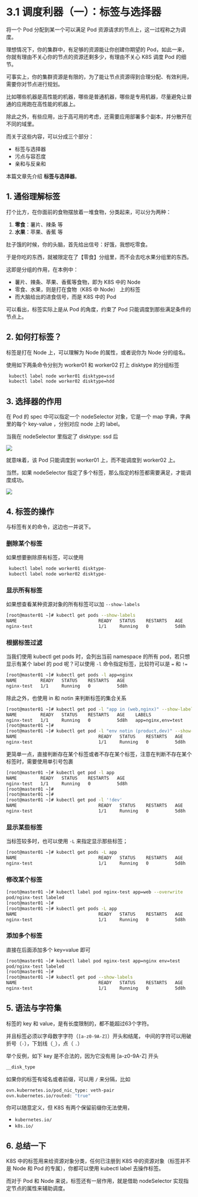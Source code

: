 # 3.1 调度利器（一）：标签与选择器

将一个 Pod 分配到某一个可以满足 Pod 资源请求的节点上，这一过程称之为调度。

理想情况下，你的集群中，有足够的资源能让你创建你期望的 Pod，如此一来，你就有理由不关心你的节点的资源还剩多少，有理由不关心 K8S 调度 Pod 的细节。

可事实上，你的集群资源是有限的，为了能让节点资源得到合理分配、有效利用，需要你对节点进行规划。

比如哪些机器是高性能的机器，哪些是普通机器，哪些是专用机器，尽量避免让普通的应用跑在高性能的机器上。

除此之外，有些应用，出于高可用的考虑，还需要应用部署多个副本，并分散开在不同的域里。

而关于这些内容，可以分成三个部分：

* 标签与选择器
* 污点与容忍度
* 亲和与反亲和

本篇文章先介绍 **标签与选择器**。

## 1. 通俗理解标签


打个比方，在你面前的食物摆放着一堆食物，分类起来，可以分为两种：

1. **零食**：薯片、辣条 等
2. **水果**：苹果、香蕉 等

肚子饿的时候，你的头脑，首先给出信号：好饿，我想吃零食。

于是你吃的东西，就被限定在了【零食】分组里，而不会去吃水果分组里的东西。

这即是分组的作用，在本例中：

* 薯片、辣条、苹果、香蕉等食物，即为 K8S 中的 Node
* 零食、水果，则是打在食物（K8S 中 Node） 上的标签
* 而大脑给出的进食信号，而是 K8S 中的 Pod

可以看出，标签实际上是从 Pod 的角度，约束了 Pod 只能调度到那些满足条件的节点上。

## 2. 如何打标签？

标签是打在 Node 上，可以理解为 Node 的属性，或者说你为 Node 分的组名。

使用如下两条命令分别为 worker01 和 worker02 打上 disktype 的分组标签

```bash
 kubectl label node worker01 disktype=ssd
 kubectl label node worker02 disktype=hdd
```

## 3. 选择器的作用

在 Pod 的 spec 中可以指定一个 nodeSelector 对象，它是一个 map 字典，字典里的每个 key-value ，分别对应 node 上的 label。

当我在 nodeSelector 里指定了 disktype: ssd 后

![](https://image.iswbm.com/20220308204936.png)

就意味着，该 Pod 只能调度到 worker01 上，而不能调度到 worker02 上。

当然，如果 nodeSelector 指定了多个标签，那么指定的标签都需要满足，才能调度成功。

![](https://image.iswbm.com/20220308225238.png)

## 4. 标签的操作

与标签有关的命令，这边也一并说下。

### 删除某个标签

如果想要删除原有标签，可以使用

```bash
 kubectl label node worker01 disktype-
 kubectl label node worker02 disktype-
```

### 显示所有标签

如果想查看某种资源对象的所有标签可以加 `--show-labels`

```bash
[root@master01 ~]# kubectl get pods --show-labels
NAME                               READY   STATUS    RESTARTS   AGE    LABELS
nginx-test                         1/1     Running   0          5d8h   app=nginx
```

### 根据标签过滤

当我们使用 kubectl get pods 时，会列出当前 namespace 的所有 pod，若只想显示有某个 label 的 pod 呢？可以使用 `-l` 命令指定标签，比较符可以是 `=` 和 `!=` 

```bash
[root@master01 ~]# kubectl get pods -l app=nginx
NAME         READY   STATUS    RESTARTS   AGE
nginx-test   1/1     Running   0          5d8h
```

除此之外，也使用 in 和 notin 来判断标签的集合关系

```bash
[root@master01 ~]# kubectl get pod -l "app in (web,nginx)" --show-labels
NAME         READY   STATUS    RESTARTS   AGE    LABELS
nginx-test   1/1     Running   0          5d8h   app=nginx,env=test
[root@master01 ~]#
[root@master01 ~]# kubectl get pod -l "env notin (product,dev)" --show-labels
NAME                               READY   STATUS    RESTARTS   AGE    LABELS
nginx-test                         1/1     Running   0          5d8h   app=nginx,env=test
```

更简单一点，直接判断存在某个标签或者不存在某个标签，注意在判断不存在某个标签时，需要使用单引号包裹

```bash
[root@master01 ~]# kubectl get pod -l app
NAME         READY   STATUS    RESTARTS   AGE
nginx-test   1/1     Running   0          5d8h
[root@master01 ~]#
[root@master01 ~]#
[root@master01 ~]# kubectl get pod -l '!dev'
NAME                               READY   STATUS    RESTARTS   AGE
nginx-test                         1/1     Running   0          5d8h
```

### 显示某些标签

当标签较多时，也可以使用 `-L` 来指定显示那些标签；

```bash
[root@master01 ~]# kubectl get pods -L app
NAME                               READY   STATUS    RESTARTS   AGE    APP
nginx-test                         1/1     Running   0          5d8h   nginx
```

### 修改某个标签

```bash
[root@master01 ~]# kubectl label pod nginx-test app=web --overwrite
pod/nginx-test labeled
[root@master01 ~]#
[root@master01 ~]# kubectl get pods -L app
NAME                               READY   STATUS    RESTARTS   AGE    APP
nginx-test                         1/1     Running   0          5d8h   web
```

### 添加多个标签

直接在后面添加多个 key=value 即可

```bash
[root@master01 ~]# kubectl label pod nginx-test app=nginx env=test
pod/nginx-test labeled
[root@master01 ~]#
[root@master01 ~]# kubectl get pod --show-labels
NAME                               READY   STATUS    RESTARTS   AGE    LABELS
nginx-test                         1/1     Running   0          5d8h   app=nginx,env=test
```

## 5. 语法与字符集

标签的 key 和 value，是有长度限制的，都不能超过63个字符。

并且标签必须以字母数字字符（`[a-z0-9A-Z]`）开头和结尾， 中间的字符可以用破折号（`-`），下划线（`_`），点（ `.`）

举个反例，如下 key 是不合法的，因为它没有用 [a-z0-9A-Z] 开头

```bash
__disk_type
```

如果你的标签有域名或者前缀，可以用 `/` 来分隔，比如

```bash
ovn.kubernetes.io/pod_nic_type: veth-pair
ovn.kubernetes.io/routed: "true"
```

你可以随意定义，但 K8S 有两个保留前缀你无法使用，

* `kubernetes.io/`
* `k8s.io/`

## 6. 总结一下

K8S 中的标签用来给资源对象分类，任何已注册到 K8S 中的资源对象（标签并不是 Node 和 Pod 的专属），你都可以使用 kubectl label 去操作标签。

而对于 Pod 和 Node 来说，标签还有一层作用，就是借助 nodeSelector 实现指定节点的属性来辅助调度。


